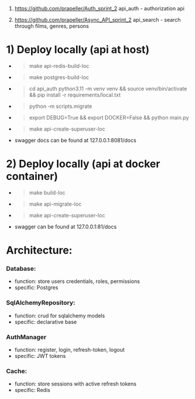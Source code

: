 1) https://github.com/prapeller/Auth_sprint_2
api_auth - authorization api

2) https://github.com/prapeller/Async_API_sprint_2
api_search - search through films, genres, persons

# 1) Deploy locally (api at host)
- > make api-redis-build-loc
- > make postgres-build-loc
- > cd api_auth 
  > python3.11 -m venv venv && source venv/bin/activate && pip install -r requirements/local.txt
- > python -m scripts.migrate
- > export DEBUG=True && export DOCKER=False && python main.py
- > make api-create-superuser-loc
- swagger docs can be found at 127.0.0.1:8081/docs


# 2) Deploy locally (api at docker container)
- > make build-loc
- > make api-migrate-loc
- > make api-create-superuser-loc
- swagger can be found at 127.0.0.1:81/docs


# Architecture:
### Database:
- function: store users credentials, roles, permissions
- specific: Postgres

### SqlAlchemyRepository:
- function: crud for sqlalchemy models
- specific: declarative base

### AuthManager
- function: register, login, refresh-token, logout
- specific: JWT tokens

### Cache:
- function: store sessions with active refresh tokens
- specific: Redis
